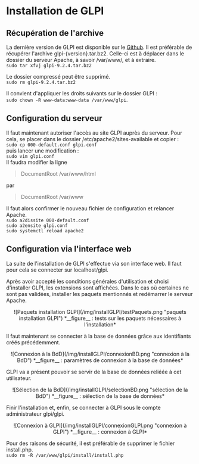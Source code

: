 # Installation de GLPI

## Récupération de l'archive

La dernière version de GLPI est disponible sur le [Github](https://github.com/glpi-project/glpi/releases). Il est préférable de récupérer l'archive glpi-{version}.tar.bz2. Celle-ci est à déplacer dans le dossier du serveur Apache, à savoir /var/www/, et à extraire.  
`sudo tar xfvj glpi-9.2.4.tar.bz2`

Le dossier compressé peut être supprimé.  
`sudo rm glpi-9.2.4.tar.bz2`   

Il convient d'appliquer les droits suivants sur le dossier GLPI :  
`sudo chown -R www-data:www-data /var/www/glpi`.

## Configuration du serveur

Il faut maintenant autoriser l'accès au site GLPI auprès du serveur. Pour cela, se placer dans le dossier /etc/apache2/sites-available et copier :  
`sudo cp 000-default.conf glpi.conf`  
puis lancer une modification :  
`sudo vim glpi.conf`  
Il faudra modifier la ligne  
> DocumentRoot /var/www/html  

par  

> DocumentRoot /var/www

Il faut alors confirmer le nouveau fichier de configuration et relancer Apache.  
`sudo a2dissite 000-default.conf`  
`sudo a2ensite glpi.conf`  
`sudo systemctl reload apache2`

## Configuration via l'interface web

La suite de l'installation de GLPI s'effectue via son interface web. Il faut pour cela se connecter sur localhost/glpi.

Après avoir accepté les conditions générales d'utilisation et choisi d'installer GLPI, les extensions sont affichées. Dans le cas où certaines ne sont pas validées, installer les paquets mentionnés et redémarrer le serveur Apache.
<p align=center>
![Paquets installation GLPI](/img/installGLPI/testPaquets.png "paquets installation GLPI")  
<caption>*__figure__ : tests sur les paquets nécessaires à l'installation*</caption>
</p>  


Il faut maintenant se connecter à la base de données grâce aux identifiants créés précédemment.
<p align=center>
![Connexion à la BdD](/img/installGLPI/connexionBD.png "connexion à la BdD")  
<caption>*__figure__ : paramètres de connexion à la base de données*</caption>
</p>


GLPI va a présent pouvoir se servir de la base de données reliéée à cet utilisateur.  
<p align=center>
![Sélection de la BdD](/img/installGLPI/selectionBD.png "sélection de la BdD")  
<caption>*__figure__ : sélection de la base de données*</caption>
</p>


Finir l'installation et, enfin, se connecter à GLPI sous le compte administrateur glpi/glpi.
<p align=center>
![Connexion à GLPI](/img/installGLPI/connexionGLPI.png "connexion à GLPI")  
<caption>*__figure__ : connexion à GLPI*</caption>
</p>


Pour des raisons de sécurité, il est préférable de supprimer le fichier install.php.  
`sudo rm -R /var/www/glpi/install/install.php`
